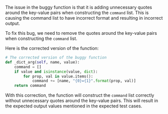 The issue in the buggy function is that it is adding unnecessary quotes around the key-value pairs when constructing the `command` list. This is causing the command list to have incorrect format and resulting in incorrect output.

To fix this bug, we need to remove the quotes around the key-value pairs when constructing the `command` list.

Here is the corrected version of the function:

```python
# The corrected version of the buggy function
def _dict_arg(self, name, value):
    command = []
    if value and isinstance(value, dict):
        for prop, val in value.items():
            command += [name, "{0}={1}".format(prop, val)]
    return command
```

With this correction, the function will construct the `command` list correctly without unnecessary quotes around the key-value pairs. This will result in the expected output values mentioned in the expected test cases.